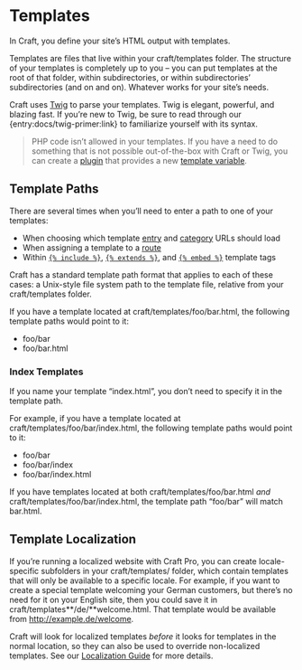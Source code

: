 Templates
=========

In Craft, you define your site’s HTML output with templates.

Templates are files that live within your craft/templates folder. The structure of your templates is completely up to you – you can put templates at the root of that folder, within subdirectories, or within subdirectories’ subdirectories (and on and on). Whatever works for your site’s needs.

Craft uses [Twig](http://twig.sensiolabs.org/) to parse your templates. Twig is elegant, powerful, and blazing fast. If you’re new to Twig, be sure to read through our {entry:docs/twig-primer:link} to familiarize yourself with its syntax.

> PHP code isn’t allowed in your templates. If you have a need to do something that is not possible out-of-the-box with Craft or Twig, you can create a [plugin]({entry:plugins/introduction}) that provides a new [template variable]({entry:plugins/variables}).

## Template Paths

There are several times when you’ll need to enter a path to one of your templates:

* When choosing which template [entry]({entry:docs/sections-and-entries}) and [category]({entry:docs/categories}) URLs should load
* When assigning a template to a [route]({entry:docs/routing}#dynamic-routes)
* Within [`{% include %}`](http://twig.sensiolabs.org/doc/tags/include.html), [`{% extends %}`](http://twig.sensiolabs.org/doc/tags/extends.html), and [`{% embed %}`](http://twig.sensiolabs.org/doc/tags/embed.html) template tags

Craft has a standard template path format that applies to each of these cases: a Unix-style file system path to the template file, relative from your craft/templates folder.

If you have a template located at craft/templates/foo/bar.html, the following template paths would point to it:

* foo/bar
* foo/bar.html

### Index Templates

If you name your template “index.html”, you don’t need to specify it in the template path.

For example, if you have a template located at craft/templates/foo/bar/index.html, the following template paths would point to it:

* foo/bar
* foo/bar/index
* foo/bar/index.html

If you have templates located at both craft/templates/foo/bar.html *and* craft/templates/foo/bar/index.html, the template path “foo/bar” will match bar.html.

## Template Localization

If you’re running a localized website with Craft Pro, you can create locale-specific subfolders in your craft/templates/ folder, which contain templates that will only be available to a specific locale. For example, if you want to create a special template welcoming your German customers, but there’s no need for it on your English site, then you could save it in craft/templates**/de/**welcome.html. That template would be available from http://example.de/welcome.

Craft will look for localized templates _before_ it looks for templates in the normal location, so they can also be used to override non-localized templates. See our [Localization Guide]({entry:docs/localization-guide}) for more details.
